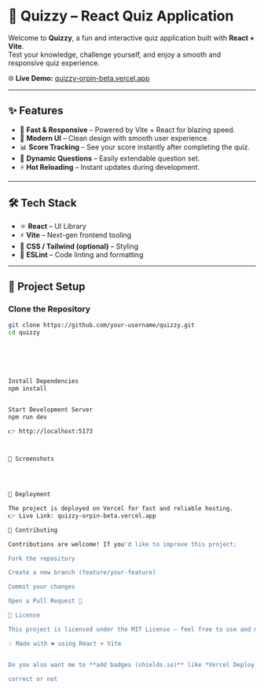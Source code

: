 # 🎯 Quizzy – React Quiz Application  

Welcome to **Quizzy**, a fun and interactive quiz application built with **React + Vite**.  
Test your knowledge, challenge yourself, and enjoy a smooth and responsive quiz experience.  

🌐 **Live Demo:** [quizzy-orpin-beta.vercel.app](https://quizzy-orpin-beta.vercel.app)  

---

## ✨ Features  

- 🚀 **Fast & Responsive** – Powered by Vite + React for blazing speed.  
- 🎨 **Modern UI** – Clean design with smooth user experience.  
- 📊 **Score Tracking** – See your score instantly after completing the quiz.  
- 🔄 **Dynamic Questions** – Easily extendable question set.  
- ⚡ **Hot Reloading** – Instant updates during development.  

---

## 🛠️ Tech Stack  

- ⚛️ **React** – UI Library  
- ⚡ **Vite** – Next-gen frontend tooling  
- 🎨 **CSS / Tailwind (optional)** – Styling  
- 🧹 **ESLint** – Code linting and formatting  

---

## 📂 Project Setup  

### Clone the Repository
```bash
git clone https://github.com/your-username/quizzy.git
cd quizzy






Install Dependencies
npm install


Start Development Server
npm run dev

👉 http://localhost:5173



📸 Screenshots

 


🚀 Deployment

The project is deployed on Vercel for fast and reliable hosting.
👉 Live Link: quizzy-orpin-beta.vercel.app

🤝 Contributing

Contributions are welcome! If you'd like to improve this project:

Fork the repository

Create a new branch (feature/your-feature)

Commit your changes

Open a Pull Request 🚀

📜 License

This project is licensed under the MIT License – feel free to use and modify it as you wish.

💡 Made with ❤️ using React + Vite


Do you also want me to **add badges (shields.io)** like *Vercel Deploy Status, React Version, License, etc.* to make it look even more professional?

correct or not

